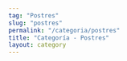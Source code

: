 ```yaml
---
tag: "Postres"
slug: "postres"
permalink: "/categoria/postres"
title: "Categoría - Postres"
layout: category
---
```

